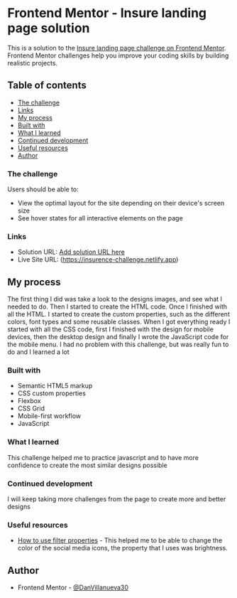 # Frontend Mentor - Insure landing page solution

This is a solution to the [Insure landing page challenge on Frontend Mentor](https://www.frontendmentor.io/challenges/insure-landing-page-uTU68JV8). Frontend Mentor challenges help you improve your coding skills by building realistic projects. 

## Table of contents


  - [The challenge](#the-challenge)
  - [Links](#links)
  - [My process](#my-process)
  - [Built with](#built-with)
  - [What I learned](#what-i-learned)
  - [Continued development](#continued-development)
  - [Useful resources](#useful-resources)
  - [Author](#author)



### The challenge

Users should be able to:

- View the optimal layout for the site depending on their device's screen size
- See hover states for all interactive elements on the page


### Links

- Solution URL: [Add solution URL here](https://your-solution-url.com)
- Live Site URL: (https://insurence-challenge.netlify.app)

## My process

The first thing I did was take a look to the designs images, and see what I needed to do. Then I started to create the HTML code. Once I finished with all the HTML. I started to create the custom properties, such as the different colors, font types and some reusable classes. When I got everything ready I started with all the CSS code, first I finished with the design for mobile devices, then the desktop design and finally I wrote the JavaScript code for the mobile menu.
I had no problem with this challenge, but was really fun to do and I learned a lot

### Built with

- Semantic HTML5 markup
- CSS custom properties
- Flexbox
- CSS Grid
- Mobile-first workflow
- JavaScript

### What I learned

This challenge helped me to practice javascript and to have more confidence to create the most similar designs possible


### Continued development
I will keep taking more challenges from the page to create more and better designs

### Useful resources

- [How to use filter properties](https://developer.mozilla.org/en-US/docs/Web/CSS/filter) - This helped me to be able to change the color of the social media icons, the property that I uses was brightness.



## Author

- Frontend Mentor - [@DanVillanueva30](https://www.frontendmentor.io/profile/DanVillanueva30)



